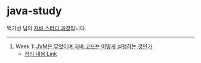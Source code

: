 # java-study

백기선 님의 [자바 스터디 과정](https://github.com/whiteship/live-study)입니다. 

---

1. Week 1: [JVM은 무엇이며 자바 코드는 어떻게 실행하는 것인가](https://github.com/whiteship/live-study/issues/1).
	- [정리 내용 Link](https://github.com/leeho1110/java-study/blob/main/Week%201/Week%201%2C%20JVM%EC%9D%80%20%EB%AC%B4%EC%97%87%EC%9D%B4%EB%A9%B0%20%EC%9E%90%EB%B0%94%20%EC%BD%94%EB%93%9C%EB%8A%94%20%EC%96%B4%EB%96%BB%EA%B2%8C%20%EC%8B%A4%ED%96%89%ED%95%98%EB%8A%94%20%EA%B2%83%EC%9D%B8%EA%B0%80.md)

